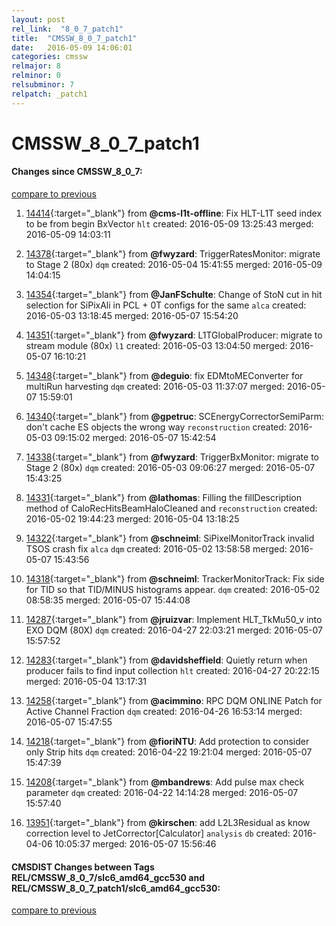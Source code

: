 ```yaml
---
layout: post
rel_link:  "8_0_7_patch1"
title:  "CMSSW_8_0_7_patch1"
date:   2016-05-09 14:06:01
categories: cmssw
relmajor: 8
relminor: 0
relsubminor: 7
relpatch: _patch1
---
```


# CMSSW_8_0_7_patch1
#### Changes since CMSSW_8_0_7:

[compare to previous](https://github.com/cms-sw/cmssw/compare/CMSSW_8_0_7...CMSSW_8_0_7_patch1)



1. [14414](http://github.com/cms-sw/cmssw/pull/14414){:target="_blank"}  from **@cms-l1t-offline**: Fix HLT-L1T seed index to be from begin BxVector `hlt`  created: 2016-05-09 13:25:43 merged: 2016-05-09 14:03:11

2. [14378](http://github.com/cms-sw/cmssw/pull/14378){:target="_blank"}  from **@fwyzard**: TriggerRatesMonitor: migrate to Stage 2 (80x) `dqm`  created: 2016-05-04 15:41:55 merged: 2016-05-09 14:04:15

3. [14354](http://github.com/cms-sw/cmssw/pull/14354){:target="_blank"}  from **@JanFSchulte**: Change of StoN cut in hit selection for SiPixAli in PCL + 0T configs for the same `alca`  created: 2016-05-03 13:18:45 merged: 2016-05-07 15:54:20

4. [14351](http://github.com/cms-sw/cmssw/pull/14351){:target="_blank"}  from **@fwyzard**: L1TGlobalProducer: migrate to stream module (80x) `l1`  created: 2016-05-03 13:04:50 merged: 2016-05-07 16:10:21

5. [14348](http://github.com/cms-sw/cmssw/pull/14348){:target="_blank"}  from **@deguio**: fix EDMtoMEConverter for multiRun harvesting `dqm`  created: 2016-05-03 11:37:07 merged: 2016-05-07 15:59:01

6. [14340](http://github.com/cms-sw/cmssw/pull/14340){:target="_blank"}  from **@gpetruc**: SCEnergyCorrectorSemiParm: don't cache ES objects the wrong way `reconstruction`  created: 2016-05-03 09:15:02 merged: 2016-05-07 15:42:54

7. [14338](http://github.com/cms-sw/cmssw/pull/14338){:target="_blank"}  from **@fwyzard**: TriggerBxMonitor: migrate to Stage 2 (80x) `dqm`  created: 2016-05-03 09:06:27 merged: 2016-05-07 15:43:25

8. [14331](http://github.com/cms-sw/cmssw/pull/14331){:target="_blank"}  from **@lathomas**: Filling the fillDescription method of CaloRecHitsBeamHaloCleaned and  `reconstruction`  created: 2016-05-02 19:44:23 merged: 2016-05-04 13:18:25

9. [14322](http://github.com/cms-sw/cmssw/pull/14322){:target="_blank"}  from **@schneiml**: SiPixelMonitorTrack invalid TSOS crash fix `alca`  `dqm`  created: 2016-05-02 13:58:58 merged: 2016-05-07 15:43:56

10. [14318](http://github.com/cms-sw/cmssw/pull/14318){:target="_blank"}  from **@schneiml**: TrackerMonitorTrack: Fix side for TID so that TID/MINUS histograms appear. `dqm`  created: 2016-05-02 08:58:35 merged: 2016-05-07 15:44:08

11. [14287](http://github.com/cms-sw/cmssw/pull/14287){:target="_blank"}  from **@jruizvar**: Implement HLT_TkMu50_v into EXO DQM (80X) `dqm`  created: 2016-04-27 22:03:21 merged: 2016-05-07 15:57:52

12. [14283](http://github.com/cms-sw/cmssw/pull/14283){:target="_blank"}  from **@davidsheffield**: Quietly return when producer fails to find input collection `hlt`  created: 2016-04-27 20:22:15 merged: 2016-05-04 13:17:31

13. [14258](http://github.com/cms-sw/cmssw/pull/14258){:target="_blank"}  from **@acimmino**: RPC DQM ONLINE Patch for Active Channel Fraction `dqm`  created: 2016-04-26 16:53:14 merged: 2016-05-07 15:47:55

14. [14218](http://github.com/cms-sw/cmssw/pull/14218){:target="_blank"}  from **@fioriNTU**: Add protection to consider only Strip hits `dqm`  created: 2016-04-22 19:21:04 merged: 2016-05-07 15:47:39

15. [14208](http://github.com/cms-sw/cmssw/pull/14208){:target="_blank"}  from **@mbandrews**: Add pulse max check parameter `dqm`  created: 2016-04-22 14:14:28 merged: 2016-05-07 15:57:40

16. [13951](http://github.com/cms-sw/cmssw/pull/13951){:target="_blank"}  from **@kirschen**: add L2L3Residual as know correction level to JetCorrector[Calculator] `analysis`  `db`  created: 2016-04-06 10:05:37 merged: 2016-05-07 15:56:46

#### CMSDIST Changes between Tags REL/CMSSW_8_0_7/slc6_amd64_gcc530 and REL/CMSSW_8_0_7_patch1/slc6_amd64_gcc530:

[compare to previous](https://github.com/cms-sw/cmsdist/compare/REL/CMSSW_8_0_7/slc6_amd64_gcc530...REL/CMSSW_8_0_7_patch1/slc6_amd64_gcc530)


